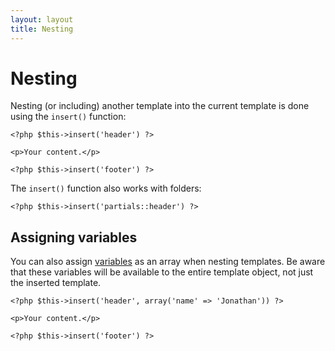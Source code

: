 ```yaml
---
layout: layout
title: Nesting
---
```


Nesting
=======

Nesting (or including) another template into the current template is done using the `insert()` function:

~~~language-php
<?php $this->insert('header') ?>

<p>Your content.</p>

<?php $this->insert('footer') ?>
~~~

The `insert()` function also works with folders: 

~~~language-php
<?php $this->insert('partials::header') ?>
~~~

## Assigning variables

You can also assign [variables](/templates/variables/) as an array when nesting templates. Be aware that these variables will be available to the entire template object, not just the inserted template.

~~~language-php
<?php $this->insert('header', array('name' => 'Jonathan')) ?>

<p>Your content.</p>

<?php $this->insert('footer') ?>
~~~